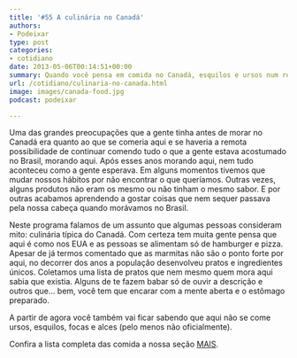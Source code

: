 ```yaml
---
title: '#55 A culinária no Canadá'
authors:
- Podeixar
type: post
categories:
- cotidiano
date: 2013-05-06T00:14:51+00:00
summary: Quando você pensa em comida no Canadá, esquilos e ursos num rolete são as primeiras coisas que vêm à sua cabeça? A gente te mostra que tem muito mais do que esses bichos no cardápio tradicional daqui.
url: /cotidiano/culinaria-no-canada.html
image: images/canada-food.jpg
podcast: podeixar

---
```

Uma das grandes preocupações que a gente tinha antes de morar no Canadá era quanto ao que se comeria aqui e se haveria a remota possibilidade de continuar comendo tudo o que a gente estava acostumado no Brasil, morando aqui. Após esses anos morando aqui, nem tudo aconteceu como a gente esperava. Em alguns momentos tivemos que mudar nossos hábitos por não encontrar o que queríamos. Outras vezes, alguns produtos não eram os mesmo ou não tinham o mesmo sabor. E por outras acabamos aprendendo a gostar coisas que nem sequer passava pela nossa cabeça quando morávamos no Brasil.

Neste programa falamos de um assunto que algumas pessoas consideram mito: culinária típica do Canadá. Com certeza tem muita gente pensa que aqui é como nos EUA e as pessoas se alimentam só de hamburger e pizza. Apesar de já termos comentado que as marmitas não são o ponto forte por aqui, no decorrer dos anos a população desenvolveu pratos e ingredientes únicos. Coletamos uma lista de pratos que nem mesmo quem mora aqui sabia que existia. Alguns de te fazem babar só de ouvir a descrição e outros que&#8230; bem, você tem que encarar com a mente aberta e o estômago preparado.

A partir de agora você também vai ficar sabendo que aqui não se come ursos, esquilos, focas e alces (pelo menos não oficialmente).

Confira a lista completa das comida a nossa seção [MAIS][1].

 [1]: http://www.podeixar.com/mais/ "MAIS"